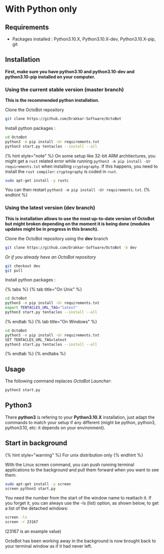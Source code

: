 With Python only
================

Requirements
------------

-   Packages installed : Python3.10.X, Python3.10.X-dev, Python3.10.X-pip, git

Installation
------------

**First, make sure you have python3.10 and python3.10-dev and python3.10-pip installed on your computer.**

### Using the current stable version (master branch)

**This is the recommended python installation.**

Clone the OctoBot repository

``` bash
git clone https://github.com/Drakkar-Software/OctoBot
```

Install python packages :

``` bash
cd OctoBot
python3 -m pip install -Ur requirements.txt
python3 start.py tentacles --install --all
```


{% hint style="note" %}
On some setup like 32-bit ARM architectures, you might get a `rust` related error while running `python3 -m pip install -Ur requirements.txt` when installing `cryptography`.
If this happens, you need to install the `rust compiler`: `cryptography` is coded in `rust`.

``` bash
sudo apt-get install -y rustc
```

You can then restart `python3 -m pip install -Ur requirements.txt`.
{% endhint %}

### Using the latest version (dev branch)

**This is installation allows to use the most up-to-date version of OctoBot but might broken depending on the moment it is being done (modules updates might be in progress in this branch).**

Clone the OctoBot repository using the **dev** branch

``` bash
git clone https://github.com/Drakkar-Software/OctoBot -b dev
```

*Or if you already have an OctoBot repository*

``` bash
git checkout dev
git pull
```

Install python packages :

{% tabs %}
{% tab title="On Unix" %}
``` bash
cd OctoBot
python3 -m pip install -Ur requirements.txt
export TENTACLES_URL_TAG="latest"
python3 start.py tentacles --install --all
```
{% endtab %}
{% tab title="On Windows" %}
``` bash
cd OctoBot
python3 -m pip install -Ur requirements.txt
SET TENTACLES_URL_TAG=latest
python3 start.py tentacles --install --all
```
{% endtab %}
{% endtabs %}

Usage
-----

The following command replaces *OctoBot Launcher*:

``` bash
python3 start.py
```

Python3
-------

There **python3** is refering to your **Python3.10.X** installation, just adapt the commands to match your setup if any different (might be python, python3, python3.10, etc: it depends on your environment).

Start in background
-------------------

{% hint style="warning" %}
For unix distribution only
{% endhint %}

With the Linux screen command, you can push running terminal applications to the background and pull them forward when you want to see them.

``` bash
sudo apt-get install -y screen
screen python3 start.py
```

You need the number from the start of the window name to reattach it. If you forget it, you can always use the -ls (list) option, as shown below, to get a list of the detached windows:

``` bash
screen -ls
screen -r 23167
```

(23167 is an example value)

OctoBot has been working away in the background is now brought back to your terminal window as if it had never left.
